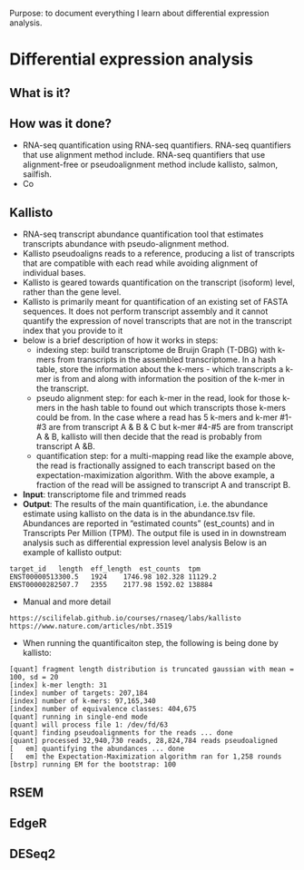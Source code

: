 Purpose: to document everything I learn about differential expression analysis.

# Differential expression analysis
## What is it?

## How was it done?
- RNA-seq quantification using RNA-seq quantifiers. RNA-seq quantifiers that use alignment method include. RNA-seq quantifiers that use alignment-free or pseudoalignment method include kallisto, salmon, sailfish. 
- Co


## Kallisto
- RNA-seq transcript abundance quantification tool that estimates transcripts abundance with pseudo-alignment method. 
- Kallisto pseudoaligns reads to a reference, producing a list of transcripts that are compatible with each read while avoiding alignment of individual bases. 
- Kallisto is geared towards quantification on the transcript (isoform) level, rather than the gene level. 
- Kallisto is primarily meant for quantification of an existing set of FASTA sequences. It does not perform transcript assembly and it cannot quantify the expression of novel transcripts that are not in the transcript index that you provide to it
- below is a brief description of how it works in steps:
  - indexing step: build transcriptome de Bruijn Graph (T-DBG) with k-mers from transcripts in the assembled transcriptome. In a hash table, store the information about the k-mers - which transcripts a k-mer is from and along with information the position of the k-mer in the transcript. 
  - pseudo alignment step: for each k-mer in the read, look for those k-mers in the hash table to found out which transcripts those k-mers could be from. In the case where a read has 5 k-mers and k-mer #1-#3 are from transcript A & B & C but k-mer #4-#5 are from transcript A & B, kallisto will then decide that the read is probably from transcript A &B.      
  - quantification step:  for a multi-mapping read like the example above, the read is fractionally assigned to each transcript based on the expectation-maximization algorithm. With the above example, a fraction of the read will be assigned to transcript A and transcript B.
- **Input**: transcriptome file and trimmed reads
- **Output**: The results of the main quantification, i.e. the abundance estimate using kallisto on the data is in the abundance.tsv file. Abundances are reported in “estimated counts” (est_counts) and in Transcripts Per Million (TPM). The output file is used in in downstream analysis such as differential expression level analysis Below is an example of kallisto output:
```
target_id	length	eff_length	est_counts	tpm
ENST00000513300.5	1924	1746.98	102.328	11129.2
ENST00000282507.7	2355	2177.98	1592.02	138884
```
- Manual and more detail
```
https://scilifelab.github.io/courses/rnaseq/labs/kallisto
https://www.nature.com/articles/nbt.3519

```
- When running the quantificaiton step, the following is being done by kallisto:
```
[quant] fragment length distribution is truncated gaussian with mean = 100, sd = 20
[index] k-mer length: 31
[index] number of targets: 207,184
[index] number of k-mers: 97,165,340
[index] number of equivalence classes: 404,675
[quant] running in single-end mode
[quant] will process file 1: /dev/fd/63
[quant] finding pseudoalignments for the reads ... done
[quant] processed 32,940,730 reads, 28,824,784 reads pseudoaligned
[   em] quantifying the abundances ... done
[   em] the Expectation-Maximization algorithm ran for 1,258 rounds
[bstrp] running EM for the bootstrap: 100

```


## RSEM


## EdgeR


## DESeq2
